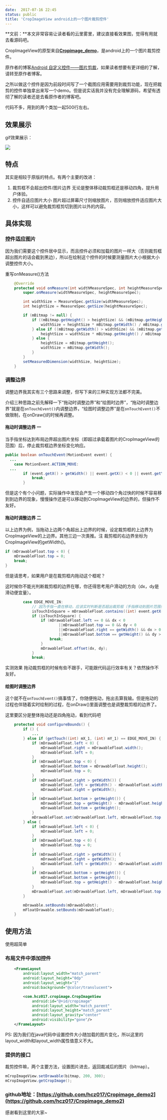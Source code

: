 ```yaml
---
date:  2017-07-16 22:45
status: public
title: 'CropImageView android上的一个图片裁剪控件'
---
```


**文前：**本文非常容易让读者看的云里雾里，建议直接看效果图，觉得有用就去看源码吧。

CropImageView的原型来自[**Cropimage_demo**](https://github.com/gumingwei/Cropimage_demo)，是android上的一个图片裁剪控件。

原作者的博客[Android 自定义控件——图片剪裁](http://blog.csdn.net/u013045971/article/details/41960433)，如果读者想要有更详细的了解，请转至原作者博客。

之所以做这个控件是因为前段时间写了一个截图应用需要用到裁剪功能，现在把裁剪的控件单独拿出来写一个demo。但是说实话我并没有完全理解源码，希望有透彻了解的读者还是去看原作者的博客吧。

代码不多，用到的两个类加一起500行左右。

## 效果展示
gif效果展示：

![](./_image/cropimage.gif)

## 特点

其实是相较于原版的特点。有两个主要的改进：

1. 裁剪框不会超出控件/图片边界
   无论是整体移动裁剪框还是移动四角，提升用户体验。
2. 控件自适应图片大小
   图片超过屏幕尺寸则缩放图片，否则缩放控件适应图片大小，这样可以避免裁剪框剪切到图片以外的内容。

## 具体实现

### 控件适应图片

因为我们需要这个控件居中显示，而且控件必须和加载的图片一样大（否则裁剪框超出图片的话会截到黑边），所以在绘制这个控件的时候要测量图片大小根据大小调整控件大小。

重写onMeasure()方法

```java
    @Override
    protected void onMeasure(int widthMeasureSpec, int heightMeasureSpec) {
        super.onMeasure(widthMeasureSpec, heightMeasureSpec);

        int widthSize = MeasureSpec.getSize(widthMeasureSpec);
        int heightSize = MeasureSpec.getSize(heightMeasureSpec);

        if (mBitmap != null) {
            if ((mBitmap.getHeight() > heightSize) && (mBitmap.getHeight() > mBitmap.getWidth())) {
                widthSize = heightSize * mBitmap.getWidth() / mBitmap.getHeight();
            } else if ((mBitmap.getWidth() > widthSize) && (mBitmap.getWidth() > mBitmap.getHeight())) {
                heightSize = widthSize * mBitmap.getHeight() / mBitmap.getWidth();
            } else {
                heightSize = mBitmap.getHeight();
                widthSize = mBitmap.getWidth();
            }
        }
        setMeasuredDimension(widthSize, heightSize);
    }
```

### 调整边界

调整边界我其实有三个思路来调整，但写下来的三种实现方法都不完美。

介绍三种思路之前先解释一下“拖动时调整边界”和“绘图时边界”，“拖动时调整边界”就是在`onTouchEvent()`内调整边界，“绘图时调整边界”是在`onTouchEvent()`不做限制，在onDraw()的时候再调整。

#### 拖动时调整边界 一

当手指坐标达到布局边界超出图片坐标（即超过承载着图片的CropImageView的范围）后，停止裁剪框边界坐标变化响应。

```java
public boolean onTouchEvent(MotionEvent event) {                
  ...
	case MotionEvent.ACTION_MOVE:
  ...
  		if (event.getX() > getWidth() || event.getX() < 0 || event.getY() > getHeight() || event.getY() < 0) {
			break;
		}
```

但是这个有个小问题，实际操作中发现会产生一个移动四个角过快的时候不容易移到到边界的现象，慢慢操作还是可以移动到CropImageView的边界的，但操作不友好。

#### 拖动时调整边界 二

以上边界为例，当拖动上边两个角超出上边界的时候，设定裁剪框的上边界为CropImageView的上边界。其他三边一次类推。注 裁剪框的右边界坐标为CropImageView的getWidth()。

```java
if (mDrawableFloat.top < 0) {
	mDrawableFloat.top = 0;
    break;
}
```

但是请思考，如果用户是在裁剪框内拖动这个框呢？

这时候你不能光判断裁剪框的边界在哪，你还得思考用户滑动的方向（dx，dy是滑动便宜量）。

```JAVA
		case EDGE_MOVE_IN:
			// 因为手指一直在移动，应该实时判断是否超出裁剪框（手指移动到图片范围外）
			isTouchInSquare = mDrawableFloat.contains((int) event.getX(), (int) event.getY());
			if (isTouchInSquare) {
				if (mDrawableFloat.left == 0 && dx < 0
						||mDrawableFloat.top == 0 && dy < 0
						||mDrawableFloat.right == getWidth() && dx > 0
						||mDrawableFloat.bottom == getHeight() && dy > 0) {
					break;
				}
				mDrawableFloat.offset(dx, dy);
			}
			break;
```

实测效果 拖动裁剪框的时候有些不跟手，可能跟代码运行效率有关？依然操作不友好。

#### 绘图时调整边界

这个就不在`onTouchEvent()`搞事情了，你随便拖动，拖出去算我输。但是拖动的过程也伴随着实时绘制的过程，在onDraw()里面调整也是调整裁剪框的边界了。

这里要区分是整体拖动还是四角拖动，看到代码吧

```java
	protected void configureBounds() {
        if () {
            ...
        } else if (getTouch((int) mX_1, (int) mY_1) == EDGE_MOVE_IN) {
            if (mDrawableFloat.left < 0) {
                mDrawableFloat.right = mDrawableFloat.width();
                mDrawableFloat.left = 0;
            }
            if (mDrawableFloat.top < 0) {
                mDrawableFloat.bottom = mDrawableFloat.height();
                mDrawableFloat.top = 0;
            }
            if (mDrawableFloat.right > getWidth()) {
                mDrawableFloat.left = getWidth() - mDrawableFloat.width();
                mDrawableFloat.right = getWidth();
            }
            if (mDrawableFloat.bottom > getHeight()) {
                mDrawableFloat.top = getHeight() - mDrawableFloat.height();
                mDrawableFloat.bottom = getHeight();
            }
            mDrawableFloat.set(mDrawableFloat.left, mDrawableFloat.top, mDrawableFloat.right, mDrawableFloat.bottom);
        } else {
            if (mDrawableFloat.left < 0) {
                mDrawableFloat.left = 0;
            }
            if (mDrawableFloat.top < 0) {
                mDrawableFloat.top = 0;
            }
            if (mDrawableFloat.right > getWidth()) {
                mDrawableFloat.right = getWidth();
                mDrawableFloat.left = getWidth() - mDrawableFloat.width();
            }
            if (mDrawableFloat.bottom > getHeight()) {
                mDrawableFloat.bottom = getHeight();
                mDrawableFloat.top = getHeight() - mDrawableFloat.height();
            }
            mDrawableFloat.set(mDrawableFloat.left, mDrawableFloat.top, mDrawableFloat.right, mDrawableFloat.bottom);
        }

        mDrawable.setBounds(mDrawableDst);
        mFloatDrawable.setBounds(mDrawableFloat);
    }
```



## 使用方法

使用超简单

### 布局文件中添加控件

```xml
    <FrameLayout
        android:layout_width="match_parent"
        android:layout_height="0dp"
        android:layout_weight="1"
        android:background="@color/translucent">

        <com.hcz017.cropimage.CropImageView
            android:id="@+id/cropimage"
            android:layout_width="match_parent"
            android:layout_height="match_parent"
            android:layout_gravity="center"
            android:visibility="gone"/>
    </FrameLayout>
```

PS: 因为我们在java代码中设置控件大小随加载的图片变化，所以这里的layout_width和layout_width属性值意义不大。

### 提供的接口

裁剪控件嘛，两个主要方法，设置图片进去，返回裁减后的图片（bitmap）。

```java
mCropImageView.setDrawable(bitmap, 200, 300);
mCropImageView.getCropImage();
```

### **github地址：**[https://github.com/hcz017/Cropimage_demo2](https://github.com/hcz017/Cropimage_demo2)

感谢看到这里的大家~